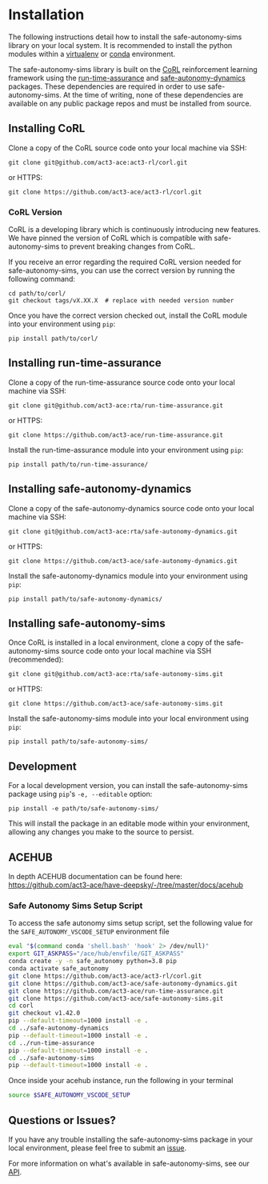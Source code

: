 # Installation
The following instructions detail how to install 
the safe-autonomy-sims library on your local system.
It is recommended to install the python modules within 
a [virtualenv](https://virtualenv.pypa.io/en/stable/#)
or [conda](https://docs.conda.io/projects/conda/en/latest/index.html)
environment.

The safe-autonomy-sims library is built on the 
[CoRL](https://github.com/act3-ace/act3-rl/corl)
reinforcement learning framework using the 
[run-time-assurance](https://github.com/act3-ace/run-time-assurance)
and [safe-autonomy-dynamics](https://github.com/act3-ace/safe-autonomy-dynamics) 
packages. These dependencies are required in order to use
safe-autonomy-sims. At the time of writing,
none of these dependencies are available on any public package
repos and must be installed from source.

## Installing CoRL
Clone a copy of the CoRL source code onto
your local machine via SSH:
```shell
git clone git@github.com/act3-ace:act3-rl/corl.git
```
or HTTPS:
```shell
git clone https://github.com/act3-ace/act3-rl/corl.git
```

### CoRL Version
CoRL is a developing library which is continuously introducing new
features. We have pinned the version of CoRL which is compatible
with safe-autonomy-sims to prevent breaking changes from CoRL. 

If you receive an error regarding the required CoRL version needed for
safe-autonomy-sims, you can use the correct version by running the
following command:
```shell
cd path/to/corl/
git checkout tags/vX.XX.X  # replace with needed version number
```

Once you have the correct version checked out, install the CoRL
module into your environment using `pip`:
```shell
pip install path/to/corl/
```

## Installing run-time-assurance
Clone a copy of the run-time-assurance source code onto your local machine via SSH:
```shell
git clone git@github.com/act3-ace:rta/run-time-assurance.git
```
or HTTPS:
```shell
git clone https://github.com/act3-ace/run-time-assurance.git
```

Install the run-time-assurance module into your 
environment using `pip`:
```shell
pip install path/to/run-time-assurance/
```

## Installing safe-autonomy-dynamics
Clone a copy of the safe-autonomy-dynamics source code onto your local machine via SSH:
```shell
git clone git@github.com/act3-ace:rta/safe-autonomy-dynamics.git
```
or HTTPS:
```shell
git clone https://github.com/act3-ace/safe-autonomy-dynamics.git
```

Install the safe-autonomy-dynamics module into your 
environment using `pip`:
```shell
pip install path/to/safe-autonomy-dynamics/
```

## Installing safe-autonomy-sims
Once CoRL is installed in a local environment, clone a
copy of the safe-autonomy-sims source code onto your local
machine via SSH (recommended):
```shell
git clone git@github.com/act3-ace:rta/safe-autonomy-sims.git
```
or HTTPS:
```shell
git clone https://github.com/act3-ace/safe-autonomy-sims.git
```

Install the safe-autonomy-sims module into your local
environment using `pip`:
```shell
pip install path/to/safe-autonomy-sims/
```

## Development
For a local development version, you can install the
safe-autonomy-sims package using `pip`'s 
`-e, --editable` option:
```shell
pip install -e path/to/safe-autonomy-sims/
```
This will install the package in an editable mode within
your environment, allowing any changes you make to the
source to persist.

## ACEHUB
In depth ACEHUB documentation can be found here:
https://github.com/act3-ace/have-deepsky/-/tree/master/docs/acehub


### Safe Autonomy Sims Setup Script
To access the safe autonomy sims setup script, set the following value for the `SAFE_AUTONOMY_VSCODE_SETUP` environment file
```bash
eval "$(command conda 'shell.bash' 'hook' 2> /dev/null)"
export GIT_ASKPASS="/ace/hub/envfile/GIT_ASKPASS" 
conda create -y -n safe_autonomy python=3.8 pip
conda activate safe_autonomy 
git clone https://github.com/act3-ace/act3-rl/corl.git
git clone https://github.com/act3-ace/safe-autonomy-dynamics.git
git clone https://github.com/act3-ace/run-time-assurance.git
git clone https://github.com/act3-ace/safe-autonomy-sims.git
cd corl
git checkout v1.42.0
pip --default-timeout=1000 install -e .
cd ../safe-autonomy-dynamics
pip --default-timeout=1000 install -e .
cd ../run-time-assurance
pip --default-timeout=1000 install -e .
cd ../safe-autonomy-sims
pip --default-timeout=1000 install -e .
```

Once inside your acehub instance, run the following in your terminal
```bash
source $SAFE_AUTONOMY_VSCODE_SETUP
```

## Questions or Issues?
If you have any trouble installing the safe-autonomy-sims
package in your local environment, please feel free to
submit an [issue](https://github.com/act3-ace/safe-autonomy-sims/-/issues).

For more information on what's available in safe-autonomy-sims,
see our [API](api/index.md).
